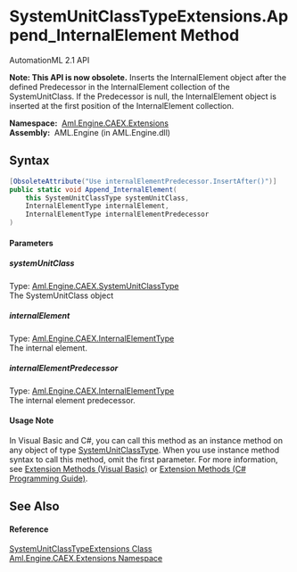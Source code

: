 SystemUnitClassTypeExtensions.Append_InternalElement Method
===========================================================
AutomationML 2.1 API

**Note: This API is now obsolete.**
Inserts the InternalElement object after the defined Predecessor in the InternalElement collection of the SystemUnitClass. If the Predecessor is null, the InternalElement object is inserted at the first position of the InternalElement collection.

  **Namespace:**  [Aml.Engine.CAEX.Extensions][1]  
  **Assembly:**  AML.Engine (in AML.Engine.dll)

Syntax
------

```csharp
[ObsoleteAttribute("Use internalElementPredecessor.InsertAfter()")]
public static void Append_InternalElement(
	this SystemUnitClassType systemUnitClass,
	InternalElementType internalElement,
	InternalElementType internalElementPredecessor
)
```

#### Parameters

##### *systemUnitClass*
Type: [Aml.Engine.CAEX.SystemUnitClassType][2]  
The SystemUnitClass object

##### *internalElement*
Type: [Aml.Engine.CAEX.InternalElementType][3]  
The internal element.

##### *internalElementPredecessor*
Type: [Aml.Engine.CAEX.InternalElementType][3]  
The internal element predecessor.

#### Usage Note
In Visual Basic and C#, you can call this method as an instance method on any object of type [SystemUnitClassType][2]. When you use instance method syntax to call this method, omit the first parameter. For more information, see [Extension Methods (Visual Basic)][4] or [Extension Methods (C# Programming Guide)][5].

See Also
--------

#### Reference
[SystemUnitClassTypeExtensions Class][6]  
[Aml.Engine.CAEX.Extensions Namespace][1]  

[1]: ../README.md
[2]: ../../Aml.Engine.CAEX/SystemUnitClassType/README.md
[3]: ../../Aml.Engine.CAEX/InternalElementType/README.md
[4]: https://docs.microsoft.com/dotnet/visual-basic/programming-guide/language-features/procedures/extension-methods
[5]: https://docs.microsoft.com/dotnet/csharp/programming-guide/classes-and-structs/extension-methods
[6]: README.md
[7]: https://www.automationml.org
[8]: ../../icons/logoShade.png